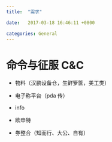 ```yaml
---
title:  "需求"

date:   2017-03-18 16:46:11 +0800

categories: General
---
```


# 命令与征服 C&C

- 物料（汉鹏设备仓，生鲜箩筐，美工类）


- 电子称平台（pda 传）


- info
- 欧申特
- 券整合（知而行、大公、自有）


